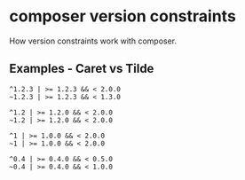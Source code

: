 # composer version constraints
How version constraints work with composer.


## Examples - Caret vs Tilde

```
^1.2.3 | >= 1.2.3 && < 2.0.0
~1.2.3 | >= 1.2.3 && < 1.3.0

^1.2 | >= 1.2.0 && < 2.0.0
~1.2 | >= 1.2.0 && < 2.0.0

^1 | >= 1.0.0 && < 2.0.0
~1 | >= 1.0.0 && < 2.0.0

^0.4 | >= 0.4.0 && < 0.5.0
~0.4 | >= 0.4.0 && < 1.0.0
```
